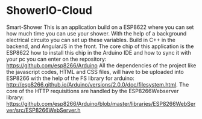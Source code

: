# ShowerIO-Cloud
Smart-Shower This is an application build on a ESP8622 where you can set how much time you can use your shower. With the help of a background electrical circuito you can set up these variables. Build in C++ in the backend, and AngularJS in the front.  The core chip of this application is the ESP8622 how to install this chip in the Arduino IDE and how to sync it with your pc you can enter on the repository: https://github.com/esp8266/Arduino  All the dependencies of the project like the javascript codes, HTML and CSS files, will have to be uploaded into ESP8266 with the help of the FS library for arduino: http://esp8266.github.io/Arduino/versions/2.0.0/doc/filesystem.html.  The core of the HTTP requisitions are handled by the ESP8266Webserver library: https://github.com/esp8266/Arduino/blob/master/libraries/ESP8266WebServer/src/ESP8266WebServer.h
